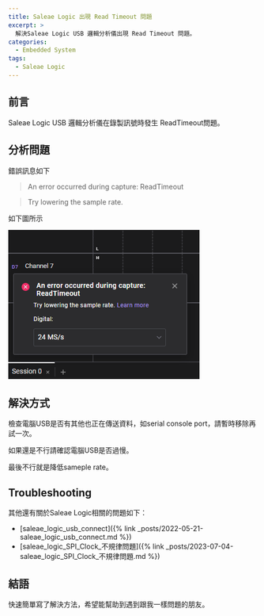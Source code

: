 ```yaml
---
title: Saleae Logic 出現 Read Timeout 問題
excerpt: >
  解決Saleae Logic USB 邏輯分析儀出現 Read Timeout 問題。
categories:
  - Embedded System
tags:
  - Saleae Logic
---
```


## 前言
Saleae Logic USB 邏輯分析儀在錄製訊號時發生 ReadTimeout問題。
## 分析問題
錯誤訊息如下
> An error occurred during capture: ReadTimeout

> Try lowering the sample rate.

如下圖所示

![saleae_read_timeout](/assets/images/saleae_read_timeout.png)


## 解決方式
檢查電腦USB是否有其他也正在傳送資料，如serial console port，請暫時移除再試一次。

如果還是不行請確認電腦USB是否過慢。

最後不行就是降低sameple rate。

## Troubleshooting

其他還有關於Saleae Logic相關的問題如下：
* [saleae_logic_usb_connect]({% link _posts/2022-05-21-saleae_logic_usb_connect.md %})
* [saleae_logic_SPI_Clock_不規律問題]({% link _posts/2023-07-04-saleae_logic_SPI_Clock_不規律問題.md %})

## 結語
快速簡單寫了解決方法，希望能幫助到遇到跟我一樣問題的朋友。